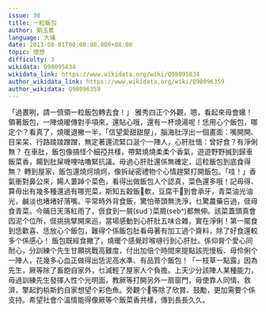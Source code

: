 ```yaml
---
issue: 30
title: 一粒飯包
author: 劉玉蕉
language: 大埔
date: 2013-08-01T00:00:00.000+08:00
topic: 懷想
difficulty: 3
wikidata: Q98095834
wikidata_link: https://www.wikidata.org/wiki/Q98095834
author_wikidata_link: https://www.wikidata.org/wiki/Q98096359
author_wikidata: Q98096359
---
```

「過晝咧，請一儕領一粒飯包轉去食！」
雅秀四正个外觀，嗯，看起來毋會㜮！領著飯包，一陣燒暖傳對手項來，還貼心哦，還有一杯燒湯呢！恁用心个飯包，哪定个？看真了，燒暖退撇一半，「信望愛甜甜屋」，腦海肚浮出一個畫面：嘴開開、目呆呆、行路踜踜蹭蹭，無定著還流緊口涎个一陣人，心肝肚愐：曾好食？有淨俐無？
在車肚，飯包像搞怪个細孲共樣，帶緊燒燒柔柔个香氣，遊遊野野搣到歸車飯菜香，餳到肚屎嘰哩咕嚕緊抗議。毋過心肝肚還係無確定，這粒飯包到底食得無？
轉到屋家，飯包還燒炣燒炣，像拆祕密禮物个心情趕緊打開飯包。「哇！」香氣衝對鼻公來，餳人萋踔个菜色，看得出做飯包人个認真，菜色還多哦！記毋得、算毋出有幾多種還過有哪兜菜，斯知五穀飯𩚨軟，豆腐干𤐙到會承牙，青菜油光油光，鹹淡也堵堵好落嘴。平常時外背食飯，驚怕蒂頭無洗淨，乜驚農藥吂過，𠊎毋食青菜。今晡日天落紅雨了，𠊎食到一屑(sudˋ)菜屑(seb^)都無伸。該菜蓋頭真會囥泥个位所，𠊎挑挑擘開來巡，當場感動到心肝肚五味合雜，實在淨俐！第一擺食到恁歡喜、恁放心个飯包，難得个係飯包肚看毋著有加工過个齋料，除了好食還較多个係感心！
飯包既經食撇了，燒暖个感覺跈喉嗹行到心肝肚。係仰脣个愛心同耐心，分訓練个先生甘願挑戰高難度，付出加倍个時間來提點該兜慢板、毋伶俐个一陣人，花幾多心血正做得出恁泥高水準、有品質个飯包！「一枝草一點露」因為先生，厥等除了畜飽自家外，乜減輕了屋家人个負擔。上天少分該陣人某種能力，毋過訓練先生發揮人性个光明面，教厥等打開另外一扇窗門，毋使靠人同情、救濟，擎起釣梹斯釣自家想望个彩色魚。旁觀个𫣆等除了欣賞、鼓勵，更加需要个係支持。希望社會个溫情能得像厥等个飯菜香共樣，傳到長長久久。